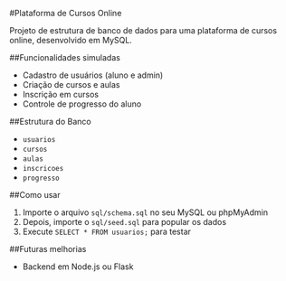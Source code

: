 #Plataforma de Cursos Online

Projeto de estrutura de banco de dados para uma plataforma de cursos online, desenvolvido em MySQL.

##Funcionalidades simuladas

- Cadastro de usuários (aluno e admin)
- Criação de cursos e aulas
- Inscrição em cursos
- Controle de progresso do aluno

##Estrutura do Banco

- `usuarios`
- `cursos`
- `aulas`
- `inscricoes`
- `progresso`

##Como usar

1. Importe o arquivo `sql/schema.sql` no seu MySQL ou phpMyAdmin
2. Depois, importe o `sql/seed.sql` para popular os dados
3. Execute `SELECT * FROM usuarios;` para testar

##Futuras melhorias

- Backend em Node.js ou Flask
